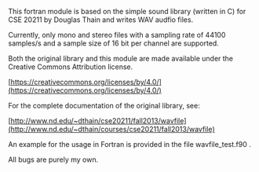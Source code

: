 This fortran module is based on the simple sound library (written in C)
for CSE 20211 by Douglas Thain and writes WAV audfio files.

Currently, only mono and stereo files with a sampling rate of 44100 samples/s and
a sample size of 16 bit per channel are supported.

Both the original library and this module are  made available under
the Creative Commons Attribution license.

[https://creativecommons.org/licenses/by/4.0/](https://creativecommons.org/licenses/by/4.0/)

For the complete documentation of the original library, see:

[http://www.nd.edu/~dthain/cse20211/fall2013/wavfile](http://www.nd.edu/~dthain/courses/cse20211/fall2013/wavfile)

An example for the usage in Fortran is provided in the file
wavfile_test.f90   .

All bugs are purely my own. 
